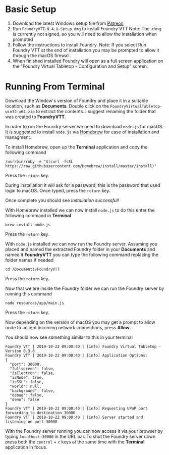 ---
---
# Basic Setup
1. Download the latest Windows setup file from [Patreon](https://patreon.com/foundryvtt/posts)
2. Run `FoundryVTT-0.4.X-Setup.dmg` to install Foundry VTT
Note: The .dmg is currently not signed, so you will need to allow the installation when prompted
3. Follow the instructions to install Foundry.
Note: If you select Run Foundry VTT at the end of installation you may be prompted to allow it through the macOS firewall.   
4. When finished installed Foundry will open as a full screen application on the "Foundry Virtual Tabletop - Configuration and Setup" screen.

# Running From Terminal

Download the Window's version of Foundry and place it in a suitable location, such as **Documents**. Double click on the `FoundryVirtualTabletop-win32-x64.zip` to extract the contents. I suggest renaming the folder that was created to **FoundryVTT**.

In order to run the Foundry server we need to download `node.js` for macOS. It is suggested to install `node.js` via [Homebrew](https://brew.sh/) for ease of installation and managment.

To install Homebrew, open up the **Terminal** application and copy the following command
```
/usr/bin/ruby -e "$(curl -fsSL https://raw.githubusercontent.com/Homebrew/install/master/install)"
```
Press the `return` key.

During installation it will ask for a password, this is the password that used login to macOS. Once typed, press the `return` key.

Once complete you should see *Installation successful!*

With Homebrew installed we can now install `node.js` to do this enter the following command in **Terminal**
```
brew install node.js
```
Press the `return` key.

With `node.js` installed we can now run the Foundry server. Assuming you placed and named the extracted Foundry folder in your **Documents** and named it **FoundryVTT** you can type the following command replacing the folder names if needed
```
cd /Documents/FoundryVTT
```
Press the `return` key.

Now that we are inside the Foundry folder we can run the Foundry server by running this command
```
node resources/app/main.js
```
Press the `return` key.

Now depending on the version of macOS you may get a prompt to allow node to accept incoming network connections, press **Allow**.

You should now see something similar to this in your terminal
```
Foundry VTT | 2019-10-22 09:00:40 | [info] Foundry Virtual Tabletop - Version 0.3.8
Foundry VTT | 2019-10-22 09:00:40 | [info] Application Options:
{
  "port": 30000,
  "fullscreen": false,
  "isElectron": false,
  "isNode": true,
  "isSSL": false,
  "world": null,
  "background": false,
  "debug": false,
  "demo": false
}
Foundry VTT | 2019-10-22 09:00:40 | [info] Requesting UPnP port forwarding to destination 30000
Foundry VTT | 2019-10-22 09:00:40 | [info] Server started and listening on port 30000
```

With the Foundry server running you can now access it via your browser by typing `localhost:30000` in the URL bar.
To shut the Foundry server down press both the `control` + `c` keys at the same time with the **Terminal** application in focus.
